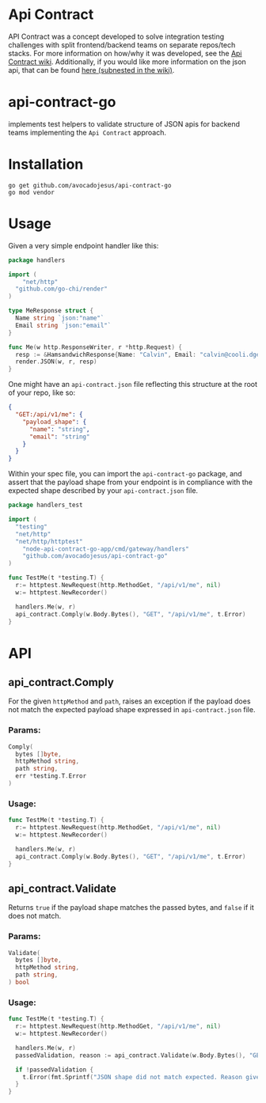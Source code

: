 # Api Contract

API Contract was a concept developed to solve integration testing challenges with split frontend/backend teams on separate repos/tech stacks. For more information on how/why it was developed, see the [Api Contract wiki](https://github.com/avocadojesus/api-contract-test-server/wiki). Additionally, if you would like more information on the json api, that can be found [here (subnested in the wiki)](https://github.com/avocadojesus/api-contract-test-server/wiki/JSON-API).

# api-contract-go

implements test helpers to validate structure of JSON apis for backend teams implementing the `Api Contract` approach.

# Installation

```
go get github.com/avocadojesus/api-contract-go
go mod vendor
```

# Usage

Given a very simple endpoint handler like this:

```go
package handlers

import (
	"net/http"
  "github.com/go-chi/render"
)

type MeResponse struct {
  Name string `json:"name"`
  Email string `json:"email"`
}

func Me(w http.ResponseWriter, r *http.Request) {
  resp := &HamsandwichResponse{Name: "Calvin", Email: "calvin@cooli.dge"}
  render.JSON(w, r, resp)
}
```

One might have an `api-contract.json` file reflecting this structure at the root of your repo, like so:

```json
{
  "GET:/api/v1/me": {
    "payload_shape": {
      "name": "string",
      "email": "string"
    }
  }
}
```

Within your spec file, you can import the `api-contract-go` package, and assert that the payload shape from your endpoint is in compliance with the expected shape described by your `api-contract.json` file.

```go
package handlers_test

import (
  "testing"
  "net/http"
  "net/http/httptest"
	"node-api-contract-go-app/cmd/gateway/handlers"
	"github.com/avocadojesus/api-contract-go"
)

func TestMe(t *testing.T) {
  r:= httptest.NewRequest(http.MethodGet, "/api/v1/me", nil)
  w:= httptest.NewRecorder()

  handlers.Me(w, r)
  api_contract.Comply(w.Body.Bytes(), "GET", "/api/v1/me", t.Error)
}
```

# API

## api_contract.Comply

For the given `httpMethod` and `path`, raises an exception if the payload does not match the expected payload shape expressed in `api-contract.json` file.

### Params:

```go
Comply(
  bytes []byte,
  httpMethod string,
  path string,
  err *testing.T.Error
)
```

### Usage:

```go
func TestMe(t *testing.T) {
  r:= httptest.NewRequest(http.MethodGet, "/api/v1/me", nil)
  w:= httptest.NewRecorder()

  handlers.Me(w, r)
  api_contract.Comply(w.Body.Bytes(), "GET", "/api/v1/me", t.Error)
}
```

## api_contract.Validate

Returns `true` if the payload shape matches the passed bytes, and `false` if it does not match.

### Params:

```go
Validate(
  bytes []byte,
  httpMethod string,
  path string,
) bool
```

### Usage:

```go
func TestMe(t *testing.T) {
  r:= httptest.NewRequest(http.MethodGet, "/api/v1/me", nil)
  w:= httptest.NewRecorder()

  handlers.Me(w, r)
  passedValidation, reason := api_contract.Validate(w.Body.Bytes(), "GET", "/api/v1/me")

  if !passedValidation {
    t.Error(fmt.Sprintf("JSON shape did not match expected. Reason given: %s", reason))
  }
}
```
